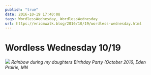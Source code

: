 ```yaml
---
publish: "true"
date: 2016-10-19 17:40:08
tags: WordlessWednesday, WordlessWednesday
url: https://ericmwalk.blog/2016/10/19/wordless-wednesday.html
---
```


# Wordless Wednesday 10/19

![](https://ericmwalk.blog/uploads/2022/28d716dad3.jpg)
*Rainbow during my daughters Birthday Party (October 2016, Eden Prairie, MN*
